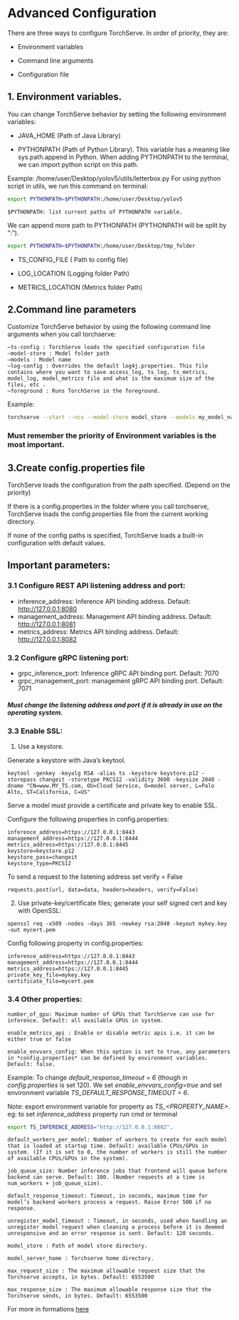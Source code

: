 # Advanced Configuration

There are three ways to configure TorchServe. In order of priority, they are:

- Environment variables

- Command line arguments

- Configuration file

## 1. Environment variables.

You can change TorchServe behavior by setting the following environment variables:

- JAVA_HOME (Path of Java Library)

- PYTHONPATH (Path of Python Library).
This variable has a meaning like sys.path.append in Python. 
When adding PYTHONPATH to the terminal, we can import python script on this path. 

Example: /home/user/Desktop/yolov5/utils/letterbox.py
    For using python script in utils, we run this command on terminal:

```bash
export PYTHONPATH=$PYTHONPATH:/home/user/Desktop/yolov5
```
    $PYTHONPATH: list current paths of PYTHONPATH variable. 
    
We can append more path to PYTHONPATH (PYTHONPATH will be split by “:”).

```bash
export PYTHONPATH=$PYTHONPATH:/home/user/Desktop/tmp_folder
```
    
- TS_CONFIG_FILE ( Path to config file)
    
- LOG_LOCATION (Logging folder Path)
    
- METRICS_LOCATION (Metrics folder Path)

## 2.Command line parameters

Customize TorchServe behavior by using the following command line arguments when you call torchserve:

```
–ts-config : TorchServe loads the specified configuration file
–model-store : Model folder path
–models : Model name
–log-config : Overrides the default log4j.properties. This file contains where you want to save access_log, ts_log, ts_metrics, model_log, model_metrics file and what is the maximum size of the files, etc .
–foreground : Runs TorchServe in the foreground. 
```
Example: 
```bash
torchserve --start --ncs --model-store model_store --models my_model_name.mar -ts-config /home/user/TorchServe-REST/model_store/config.properties
```

### Must remember the priority of Environment variables is the most important.

## 3.Create config.properties file

TorchServe loads the configuration from the path specified. (Depend on the priority)

If there is a config.properties in the folder where you call torchserve, TorchServe loads the config.properties file from the current working directory.

If none of the config paths is specified, TorchServe loads a built-in configuration with default values.

## Important parameters: 

### 3.1 Configure REST API listening address and port:
- inference_address: Inference API binding address. Default: http://127.0.0.1:8080
- management_address: Management API binding address. Default: http://127.0.0.1:8081
- metrics_address: Metrics API binding address. Default: http://127.0.0.1:8082

### 3.2 Configure gRPC listening port:
- grpc_inference_port: Inference gRPC API binding port. Default: 7070
- grpc_management_port: management gRPC API binding port. Default: 7071 

##### Must change the listening address and port if it is already in use on the operating system.

### 3.3 Enable SSL:

1. Use a keystore. 

Generate a keystore with Java’s keytool.

```
keytool -genkey -keyalg RSA -alias ts -keystore keystore.p12 -storepass changeit -storetype PKCS12 -validity 3600 -keysize 2048 -dname "CN=www.MY_TS.com, OU=Cloud Service, O=model server, L=Palo Alto, ST=California, C=US"
```

Serve a model must provide a certificate and private key to enable SSL.

Configure the following properties in config.properties:
```
inference_address=https://127.0.0.1:8443
management_address=https://127.0.0.1:8444
metrics_address=https://127.0.0.1:8445
keystore=keystore.p12
keystore_pass=changeit
keystore_type=PKCS12  
```

To send a request to the listening address set verify = False

```
requests.post(url, data=data, headers=headers, verify=False)
```

2. Use private-key/certificate files; generate your self signed cert and key with OpenSSL:

```
openssl req -x509 -nodes -days 365 -newkey rsa:2048 -keyout mykey.key -out mycert.pem
````

Config following property in config.properties:
```
inference_address=https://127.0.0.1:8443
management_address=https://127.0.0.1:8444
metrics_address=https://127.0.0.1:8445
private_key_file=mykey.key
certificate_file=mycert.pem
```

### 3.4 Other properties:

```
number_of_gpu: Maximum number of GPUs that TorchServe can use for inference. Default: all available GPUs in system.

enable_metrics_api : Enable or disable metric apis i.e. it can be either true or false

enable_envvars_config: When this option is set to true, any parameters in *config.properties* can be defined by environment variables. Default: false.
```
Example: To change *default_response_timeout = 6* (though in *config.properties* is set 120). We set *enable_envvars_config=true* and set environment variable *TS_DEFAULT_RESPONSE_TIMEOUT = 6*.

Note: export environment variable for property as *TS_<PROPERTY_NAME>*.
eg: to set *inference_address* property run cmd or terminal

```bash
export TS_INFERENCE_ADDRESS="http://127.0.0.1:8082".
```


```
default_workers_per_model: Number of workers to create for each model that is loaded at startup time. Default: available CPUs/GPUs in system. (If it is set to 0, the number of workers is still the number of available CPUs/GPUs in the system).

job_queue_size: Number inference jobs that frontend will queue before backend can serve. Default: 100. (Number requests at a time is num_workers + job_queue_size).

default_response_timeout: Timeout, in seconds, maximum time for model’s backend workers process a request. Raise Error 500 if no response.

unregister_model_timeout : Timeout, in seconds, used when handling an unregister model request when cleaning a process before it is deemed unresponsive and an error response is sent. Default: 120 seconds.

model_store : Path of model store directory.

model_server_home : Torchserve home directory.

max_request_size : The maximum allowable request size that the Torchserve accepts, in bytes. Default: 6553500

max_response_size : The maximum allowable response size that the Torchserve sends, in bytes. Default: 6553500
```
For more in formations [here](https://pytorch.org/serve/configuration.html)

